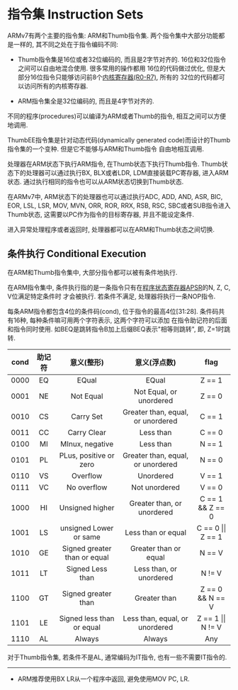 # 指令集 Instruction Sets

ARMv7有两个主要的指令集: ARM和Thumb指令集. 两个指令集中大部分功能都是一样的, 其不同之处在于指令编码不同:

* Thumb指令集是16位或者32位编码的, 而且是2字节对齐的. 16位和32位指令之间可以自由地混合使用. 很多常用的操作都用
16位的代码做过优化, 但是大部分16位指令只能够访问前8个[内核寄存器(R0-R7)](/docs/cortex_a9/cortex_a9.md), 所有的
32位的代码都可以访问所有的内核寄存器.

* ARM指令集全是32位编码的, 而且是4字节对齐的.

不同的程序(procedures)可以编译为ARM或者Thumb的指令, 相互之间可以方便地调用.

ThumbEE指令集是针对动态代码(dynamically generated code)而设计的Thumb指令集的一个变种. 但是它不能够与ARM和Thumb指令
自由地相互调用.

处理器在ARM状态下执行ARM指令, 在Thumb状态下执行Thumb指令. Thumb状态下的处理器可以通过执行BX, BLX或者LDR, LDM直接装载PC寄存器,
进入ARM状态. 通过执行相同的指令也可以从ARM状态切换到Thumb状态.

在ARMv7中, ARM状态下的处理器也可以通过执行ADC, ADD, AND, ASR, BIC, EOR, LSL, LSR, MOV, MVN, ORR, ROR, RRX, RSB,
RSC, SBC或者SUB指令进入Thumb状态, 这需要以PC作为指令的目标寄存器, 并且不能设定条件.

进入异常处理程序或者返回时, 处理器都可以在ARM和Thumb状态之间切换.

## 条件执行 Conditional Execution

在ARM和Thumb指令集中, 大部分指令都可以被有条件地执行.

在ARM指令集中, 条件执行指的是一条指令只有在[程序状态寄存器APSR](/docs/cortex_a9/cortex_a9.md)的N, Z, C, V位满足特定条件时
才会被执行. 若条件不满足, 处理器将执行一条NOP指令.

每条ARM指令都包含4位的条件码(cond), 位于指令的最高4位[31:28]. 条件码共有16种, 每种条件嘛可用两个字符表示, 这两个字符可以添加
在指令助记符的后面和指令同时使用. 如BEQ是跳转指令B加上后缀BEQ表示"相等则跳转", 即, Z=1时跳转.

| cond | 助记符 | 意义(整形)                    | 意义(浮点数)                      | flag                       |
|:----:|:------:|:----------------------------:|:---------------------------------:|:--------------------------:|
| 0000 | EQ     | EQual                        | EQual                             | Z == 1                     |
| 0001 | NE     | Not Equal                    | Not Equal, or unordered           | Z == 0                     |
| 0010 | CS     | Carry Set                    | Greater than, equal, or unordered | C == 1                     |
| 0011 | CC     | Carry Clear                  | Less than                         | C == 0                     |
| 0100 | MI     | MInux, negative              | Less than                         | N == 1                     |
| 0101 | PL     | PLus, positive or zero       | Greater than, equal, or unordered | N == 0                     |
| 0110 | VS     | Overflow                     | Unordered                         | V == 1                     |
| 0111 | VC     | No overflow                  | Not unordered                     | V == 0                     |
| 1000 | HI     | Unsigned higher              | Greater than, or unordered        | C == 1 && Z == 0           |
| 1001 | LS     | unsigned Lower or same       | Less than or equal                | C == 0 &#124;&#124; Z == 1 |
| 1010 | GE     | Signed greater than or equal | Greater than or equal             | N == V                     |
| 1011 | LT     | Signed Less than             | Less than, or unordered           | N != V                     |
| 1100 | GT     | Signed greater than          | Greater than                      | Z == 0 && N == V           |
| 1101 | LE     | Signed less than or equal    | Less than, equal, or unordered    | Z == 1 &#124;&#124; N != V |
| 1110 | AL     | Always                       | Always                            | Any                        |

对于Thumb指令集, 若条件不是AL, 通常编码为IT指令, 也有一些不需要IT指令的.




---

* ARM推荐使用BX LR从一个程序中返回, 避免使用MOV PC, LR.
